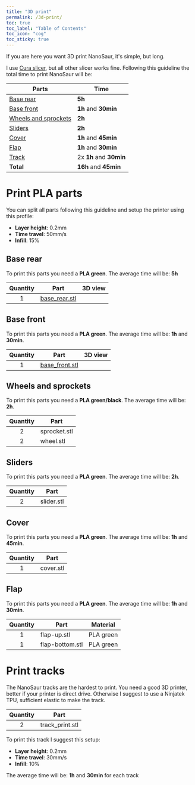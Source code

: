 ```yaml
---
title: "3D print"
permalink: /3d-print/
toc: true
toc_label: "Table of Contents"
toc_icon: "cog"
toc_sticky: true
---
```


If you are here you want 3D print NanoSaur, it's simple, but long.

I use [Cura slicer](https://ultimaker.com/software/ultimaker-cura), but all other slicer works fine. 
Following this guideline the total time to print NanoSaur will be:

| Parts | Time |
|-------|------|
| [Base rear](#base-rear) | **5h** |
| [Base front](#base-front) | **1h** and **30min** |
| [Wheels and sprockets](#wheels-and-sprockets) | **2h** |
| [Sliders](#sliders) | **2h** |
| [Cover](#cover) | **1h** and **45min** |
| [Flap](#flap) | **1h** and **30min** |
| [Track](#print-tracks) | 2x **1h** and **30min** |
| **Total** | **16h** and **45min** |

# Print PLA parts

You can split all parts following this guideline and setup the printer using this profile:
* **Layer height**: 0.2mm
* **Time travel**: 50mm/s
* **Infill**: 15%

## Base rear

To print this parts you need a **PLA green**. The average time will be: **5h** 

| Quantity | Part            | 3D view |
|:--------:|-----------------|:-------:|
| 1        | [base_rear.stl](https://github.com/rnanosaur/nanosaur/raw/master/nanosaur_description/meshes/base_rear.stl) | <script src="https://embed.github.com/view/3d/rnanosaur/nanosaur/master/nanosaur_description/meshes/base_rear.stl?height=320&width=320"></script> |

## Base front

To print this parts you need a **PLA green**. The average time will be: **1h** and **30min**.

| Quantity | Part            | 3D view |
|:--------:|-----------------|:-------:|
| 1        | [base_front.stl](https://github.com/rnanosaur/nanosaur/raw/master/nanosaur_description/meshes/base_front.stl) | <script src="https://embed.github.com/view/3d/rnanosaur/nanosaur/master/nanosaur_description/meshes/base_front.stl?height=320&width=320"></script> |

## Wheels and sprockets

To print this parts you need a **PLA green/black**. The average time will be: **2h**. 

| Quantity | Part            |
|:--------:|-----------------|
| 2        | sprocket.stl    |
| 2        | wheel.stl       |

## Sliders

To print this parts you need a **PLA green**. The average time will be: **2h**. 

| Quantity | Part            |
|:--------:|-----------------|
| 2        | slider.stl      |

## Cover

To print this parts you need a **PLA green**. The average time will be: **1h** and **45min**.

| Quantity | Part            |
|:--------:|-----------------|
| 1        | cover.stl       |

## Flap

To print this parts you need a **PLA green**. The average time will be: **1h** and **30min**.

| Quantity | Part            | Material        |
|:--------:|-----------------|-----------------|
| 1        | flap-up.stl     | PLA green       |
| 1        | flap-bottom.stl | PLA green       |

# Print tracks

The NanoSaur tracks are the hardest to print. You need a good 3D printer, better if your printer is direct drive. Otherwise I suggest to use a Ninjatek TPU, sufficient elastic to make the track.

| Quantity | Part            |
|:--------:|-----------------|
| 2        | track_print.stl |

To print this track I suggest this setup:
* **Layer height**: 0.2mm
* **Time travel**: 30mm/s
* **Infill**: 10%

The average time will be: **1h** and **30min** for each track